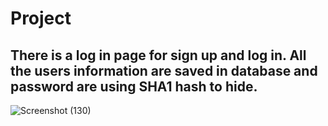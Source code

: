 # Project
## There is a log in page for sign up and log in. All the users information are saved in database and password are using SHA1 hash to hide.
![Screenshot (130)](https://user-images.githubusercontent.com/43207918/74094654-d7993e80-4ab2-11ea-8e4b-bc3a83200eb8.png)

